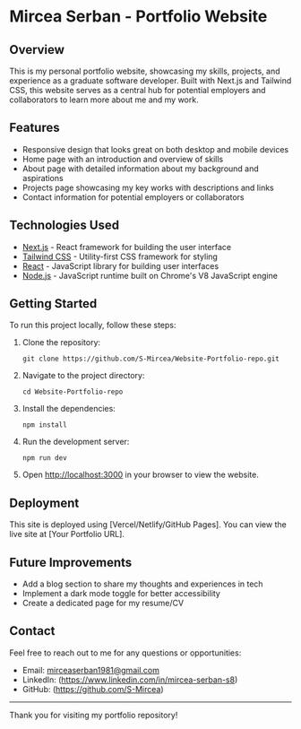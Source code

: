 # Mircea Serban - Portfolio Website

## Overview

This is my personal portfolio website, showcasing my skills, projects, and experience as a graduate software developer. Built with Next.js and Tailwind CSS, this website serves as a central hub for potential employers and collaborators to learn more about me and my work.

## Features

- Responsive design that looks great on both desktop and mobile devices
- Home page with an introduction and overview of skills
- About page with detailed information about my background and aspirations
- Projects page showcasing my key works with descriptions and links
- Contact information for potential employers or collaborators

## Technologies Used

- [Next.js](https://nextjs.org/) - React framework for building the user interface
- [Tailwind CSS](https://tailwindcss.com/) - Utility-first CSS framework for styling
- [React](https://reactjs.org/) - JavaScript library for building user interfaces
- [Node.js](https://nodejs.org/) - JavaScript runtime built on Chrome's V8 JavaScript engine

## Getting Started

To run this project locally, follow these steps:

1. Clone the repository:
   ```
   git clone https://github.com/S-Mircea/Website-Portfolio-repo.git
   ```

2. Navigate to the project directory:
   ```
   cd Website-Portfolio-repo
   ```

3. Install the dependencies:
   ```
   npm install
   ```

4. Run the development server:
   ```
   npm run dev
   ```

5. Open [http://localhost:3000](http://localhost:3000) in your browser to view the website.

## Deployment

This site is deployed using [Vercel/Netlify/GitHub Pages]. You can view the live site at [Your Portfolio URL].

## Future Improvements

- Add a blog section to share my thoughts and experiences in tech
- Implement a dark mode toggle for better accessibility
- Create a dedicated page for my resume/CV

## Contact

Feel free to reach out to me for any questions or opportunities:

- Email: mirceaserban1981@gmail.com
- LinkedIn: (https://www.linkedin.com/in/mircea-serban-s8)
- GitHub: (https://github.com/S-Mircea)

---

Thank you for visiting my portfolio repository!
